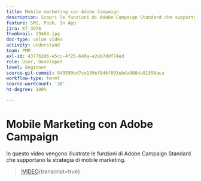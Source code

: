 ```yaml
---
title: Mobile marketing con Adobe Campaign
description: Scopri le funzioni di Adobe Campaign Standard che supportano la strategia di mobile marketing.
feature: SMS, Push, In App
jira: KT-3976
thumbnail: 29468.jpg
doc-type: value video
activity: understand
team: PMM
exl-id: 4377b2d6-e5cc-4f25-b40a-e24b7ddf74ed
role: User, Developer
level: Beginner
source-git-commit: 943599bd7ce139ef846f093ebda9084a91550aca
workflow-type: tm+mt
source-wordcount: '38'
ht-degree: 100%

---
```


# Mobile Marketing con Adobe Campaign

In questo video vengono illustrate le funzioni di Adobe Campaign Standard che supportano la strategia di mobile marketing.

>[!VIDEO](https://video.tv.adobe.com/v/39586?learn=on&captions=ita){transcript=true}
